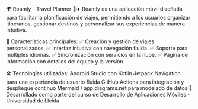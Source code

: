 🌍 Roamly - Travel Planner 🧳✈️
Roamly es una aplicación móvil diseñada para facilitar la planificación de viajes, permitiendo a los usuarios organizar itinerarios, gestionar destinos y personalizar sus experiencias de manera intuitiva.

📌 Características principales:
✅ Creación y gestión de viajes personalizados.
✅ Interfaz intuitiva con navegación fluida.
✅ Soporte para múltiples idiomas.
✅ Sincronización con servicios en la nube.
✅ Página de información con detalles del equipo y la versión.

🛠️ Tecnologías utilizadas:
Android Studio con Kotlin
Jetpack Navigation para una experiencia de usuario fluida
GitHub Actions para integración y despliegue continuo
Mermaid / app.diagrams.net para modelado de datos
👥 Desarrollado como parte del curso de Desarrollo de Aplicaciones Móviles - Universidad de Lleida
